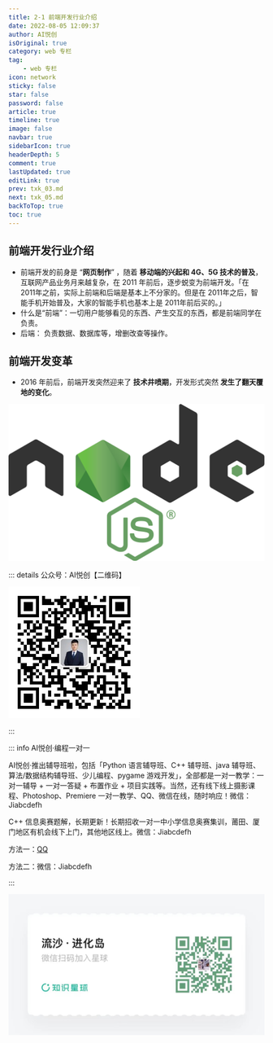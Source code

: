 ```yaml
---
title: 2-1 前端开发行业介绍  
date: 2022-08-05 12:09:37
author: AI悦创
isOriginal: true
category: web 专栏
tag:
    - web 专栏
icon: network
sticky: false
star: false
password: false
article: true
timeline: true
image: false
navbar: true
sidebarIcon: true
headerDepth: 5
comment: true
lastUpdated: true
editLink: true
prev: txk_03.md
next: txk_05.md
backToTop: true
toc: true
---
```


## 前端开发行业介绍 

- 前端开发的前身是 “**网页制作**” ，随着 **移动端的兴起和 4G、5G 技术的普及**，互联网产品业务月来越复杂，在 2011 年前后，逐步蜕变为前端开发。「在 2011年之前，实际上前端和后端是基本上不分家的。但是在 2011年之后，智能手机开始普及，大家的智能手机也基本上是 2011年前后买的。」
- 什么是“前端”：一切用户能够看见的东西、产生交互的东西，都是前端同学在负责。
- 后端： 负责数据、数据库等，增删改查等操作。

## 前端开发变革

- 2016 年前后，前端开发突然迎来了 **技术井喷期**，开发形式突然 **发生了翻天覆地的变化**。

![Node.js - Wikipedia](./txk_04.assets/1200px-Node.js_logo.svg.png)













::: details 公众号：AI悦创【二维码】

![](/gzh.jpg)

:::

::: info AI悦创·编程一对一

AI悦创·推出辅导班啦，包括「Python 语言辅导班、C++ 辅导班、java 辅导班、算法/数据结构辅导班、少儿编程、pygame 游戏开发」，全部都是一对一教学：一对一辅导 + 一对一答疑 + 布置作业 + 项目实践等。当然，还有线下线上摄影课程、Photoshop、Premiere 一对一教学、QQ、微信在线，随时响应！微信：Jiabcdefh

C++ 信息奥赛题解，长期更新！长期招收一对一中小学信息奥赛集训，莆田、厦门地区有机会线下上门，其他地区线上。微信：Jiabcdefh

方法一：[QQ](http://wpa.qq.com/msgrd?v=3&uin=1432803776&site=qq&menu=yes)

方法二：微信：Jiabcdefh

:::

![](/zsxq.jpg)









